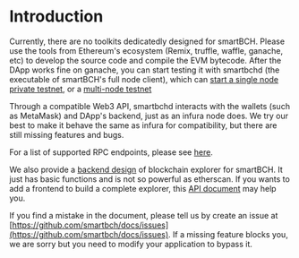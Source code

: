 # Introduction

Currently, there are no toolkits dedicatedly designed for smartBCH. Please use the tools from Ethereum's ecosystem \(Remix, truffle, waffle, ganache, etc\) to develop the source code and compile the EVM bytecode. After the DApp works fine on ganache, you can start testing it with smartbchd \(the executable of smartBCH's full node client\), which can [start a single node private testnet](../archives/runsinglenode.md), or a [multi-node testnet](../archives/runmultinode.md)

Through a compatible Web3 API, smartbchd interacts with the wallets \(such as MetaMask\) and DApp's backend, just as an infura node does. We try our best to make it behave the same as infura for compatibility, but there are still missing features and bugs.

For a list of supported RPC endpoints, please see [here](jsonrpc.md).

We also provide a [backend design](https://github.com/smartbch/BasicExplorer/tree/main/backend) of blockchain explorer for smartBCH. It just has basic functions and is not so powerful as etherscan. If you wants to add a frontend to build a complete explorer, this [API document](browserapi.md) may help you.

If you find a mistake in the document, please tell us by create an issue at [https://github.com/smartbch/docs/issues](https://github.com/smartbch/docs/issues). If a missing feature blocks you, we are sorry but you need to modify your application to bypass it.

